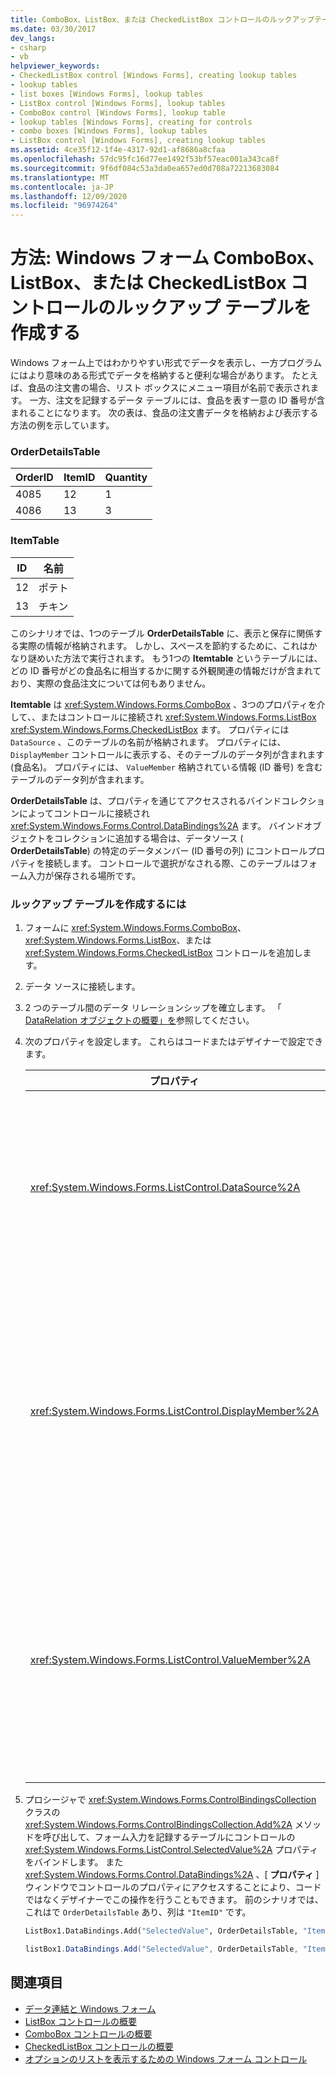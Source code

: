 ```yaml
---
title: ComboBox、ListBox、または CheckedListBox コントロールのルックアップテーブルを作成する
ms.date: 03/30/2017
dev_langs:
- csharp
- vb
helpviewer_keywords:
- CheckedListBox control [Windows Forms], creating lookup tables
- lookup tables
- list boxes [Windows Forms], lookup tables
- ListBox control [Windows Forms], lookup tables
- ComboBox control [Windows Forms], lookup table
- lookup tables [Windows Forms], creating for controls
- combo boxes [Windows Forms], lookup tables
- ListBox control [Windows Forms], creating lookup tables
ms.assetid: 4ce35f12-1f4e-4317-92d1-af8686a8cfaa
ms.openlocfilehash: 57dc95fc16d77ee1492f53bf57eac001a343ca8f
ms.sourcegitcommit: 9f6df084c53a3da0ea657ed0d708a72213683084
ms.translationtype: MT
ms.contentlocale: ja-JP
ms.lasthandoff: 12/09/2020
ms.locfileid: "96974264"
---
```

# <a name="how-to-create-a-lookup-table-for-a-windows-forms-combobox-listbox-or-checkedlistbox-control"></a>方法: Windows フォーム ComboBox、ListBox、または CheckedListBox コントロールのルックアップ テーブルを作成する

Windows フォーム上ではわかりやすい形式でデータを表示し、一方プログラムにはより意味のある形式でデータを格納すると便利な場合があります。 たとえば、食品の注文書の場合、リスト ボックスにメニュー項目が名前で表示されます。 一方、注文を記録するデータ テーブルには、食品を表す一意の ID 番号が含まれることになります。 次の表は、食品の注文書データを格納および表示する方法の例を示しています。  
  
### <a name="orderdetailstable"></a>OrderDetailsTable  
  
|OrderID|ItemID|Quantity|  
|-------------|------------|--------------|  
|4085|12|1|  
|4086|13|3|  
  
### <a name="itemtable"></a>ItemTable  
  
|ID|名前|  
|--------|----------|  
|12|ポテト|  
|13|チキン|  
  
 このシナリオでは、1つのテーブル **OrderDetailsTable** に、表示と保存に関係する実際の情報が格納されます。 しかし、スペースを節約するために、これはかなり謎めいた方法で実行されます。 もう1つの **Itemtable** というテーブルには、どの ID 番号がどの食品名に相当するかに関する外観関連の情報だけが含まれており、実際の食品注文については何もありません。  
  
 **Itemtable** は <xref:System.Windows.Forms.ComboBox> 、3つのプロパティを介して、、またはコントロールに接続され <xref:System.Windows.Forms.ListBox> <xref:System.Windows.Forms.CheckedListBox> ます。 プロパティには `DataSource` 、このテーブルの名前が格納されます。 プロパティには、 `DisplayMember` コントロールに表示する、そのテーブルのデータ列が含まれます (食品名)。 プロパティには、 `ValueMember` 格納されている情報 (ID 番号) を含むテーブルのデータ列が含まれます。  
  
 **OrderDetailsTable** は、プロパティを通じてアクセスされるバインドコレクションによってコントロールに接続され <xref:System.Windows.Forms.Control.DataBindings%2A> ます。 バインドオブジェクトをコレクションに追加する場合は、データソース ( **OrderDetailsTable**) の特定のデータメンバー (ID 番号の列) にコントロールプロパティを接続します。 コントロールで選択がなされる際、このテーブルはフォーム入力が保存される場所です。  
  
### <a name="to-create-a-lookup-table"></a>ルックアップ テーブルを作成するには  
  
1. フォームに <xref:System.Windows.Forms.ComboBox>、<xref:System.Windows.Forms.ListBox>、または <xref:System.Windows.Forms.CheckedListBox> コントロールを追加します。  
  
2. データ ソースに接続します。  
  
3. 2 つのテーブル間のデータ リレーションシップを確立します。 「 [DataRelation オブジェクトの概要」を](/previous-versions/visualstudio/visual-studio-2013/0k21zcyx(v=vs.120))参照してください。  
  
4. 次のプロパティを設定します。 これらはコードまたはデザイナーで設定できます。  
  
    |プロパティ|設定|  
    |--------------|-------------|  
    |<xref:System.Windows.Forms.ListControl.DataSource%2A>|どの ID 番号がどの項目に相当するかについての情報を含むテーブル。 前のシナリオでは、これは `ItemTable` です。|  
    |<xref:System.Windows.Forms.ListControl.DisplayMember%2A>|コントロールに表示するデータ ソース テーブルの列。 前のシナリオでは、これはです `"Name"` (コードで設定するには、引用符を使用します)。|  
    |<xref:System.Windows.Forms.ListControl.ValueMember%2A>|格納された情報を含むデータ ソース テーブルの列。 前のシナリオでは、これはです `"ID"` (コードで設定するには、引用符を使用します)。|  
  
5. プロシージャで <xref:System.Windows.Forms.ControlBindingsCollection> クラスの <xref:System.Windows.Forms.ControlBindingsCollection.Add%2A> メソッドを呼び出して、フォーム入力を記録するテーブルにコントロールの <xref:System.Windows.Forms.ListControl.SelectedValue%2A> プロパティをバインドします。 また <xref:System.Windows.Forms.Control.DataBindings%2A> 、[ **プロパティ** ] ウィンドウでコントロールのプロパティにアクセスすることにより、コードではなくデザイナーでこの操作を行うこともできます。 前のシナリオでは、これはで `OrderDetailsTable` あり、列は `"ItemID"` です。  
  
    ```vb  
    ListBox1.DataBindings.Add("SelectedValue", OrderDetailsTable, "ItemID")  
    ```  
  
    ```csharp  
    listBox1.DataBindings.Add("SelectedValue", OrderDetailsTable, "ItemID");  
    ```  
  
## <a name="see-also"></a>関連項目

- [データ連結と Windows フォーム](../data-binding-and-windows-forms.md)
- [ListBox コントロールの概要](listbox-control-overview-windows-forms.md)
- [ComboBox コントロールの概要](combobox-control-overview-windows-forms.md)
- [CheckedListBox コントロールの概要](checkedlistbox-control-overview-windows-forms.md)
- [オプションのリストを表示するための Windows フォーム コントロール](windows-forms-controls-used-to-list-options.md)
